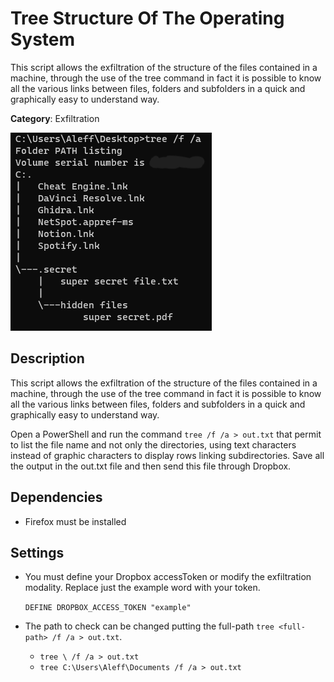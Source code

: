 # Tree Structure Of The Operating System

This script allows the exfiltration of the structure of the files contained in a machine, through the use of the tree command in fact it is possible to know all the various links between files, folders and subfolders in a quick and graphically easy to understand way.

**Category**: Exfiltration

![](1.png)

## Description

This script allows the exfiltration of the structure of the files contained in a machine, through the use of the tree command in fact it is possible to know all the various links between files, folders and subfolders in a quick and graphically easy to understand way.

Open a PowerShell and run the command `tree /f /a > out.txt` that permit to list the file name and not only the directories, using text characters instead of graphic characters to display rows linking subdirectories. Save all the output in the out.txt file and then send this file through Dropbox.

## Dependencies

* Firefox must be installed

## Settings

- You must define your Dropbox accessToken or modify the exfiltration modality. Replace just the example word with your token.

    `DEFINE DROPBOX_ACCESS_TOKEN "example"`

- The path to check can be changed putting the full-path `tree <full-path> /f /a > out.txt`.

    - `tree \ /f /a > out.txt`
    - `tree C:\Users\Aleff\Documents /f /a > out.txt`
